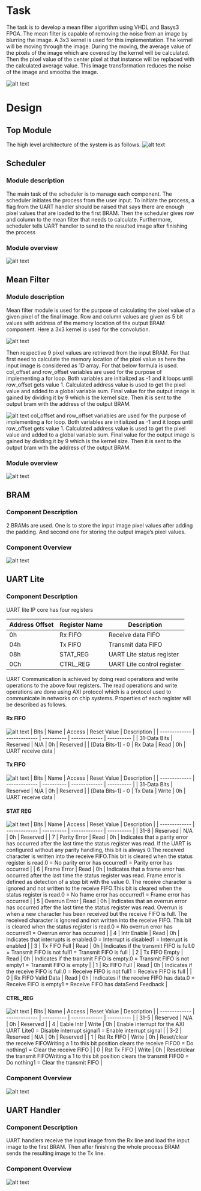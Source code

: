 # Task
The task is to develop a mean filter algorithm using VHDL and Basys3 FPGA. 
The mean filter is capable of removing the noise from an image by blurring the image. A 3x3 kernel is used for this implementation. The kernel will be moving through the image. During the moving, the average value of the pixels of the image which are covered by the kernel will be calculated. Then the pixel value of the center pixel at that instance will be replaced with the calculated average value. This image transformation reduces the noise of the image and smooths the image.

![alt text](https://miro.medium.com/max/894/1*NtJRHLs24yeEzz23yl_5Pg.png?raw=true)

# Design
## Top Module
The high level architecture of the system is as follows.
![alt text](https://github.com/bhanukad610/HDL-project/blob/master/Images/top_module.png?raw=true)

## Scheduler
### Module description
The main task of the scheduler is to manage each component. The scheduler initiates the process from the user input. To initiate the process, a flag from the UART handler should be raised that says there are enough pixel values that are loaded to the first BRAM. Then the scheduler gives row and column to the mean filter that needs to calculate. Furthermore, scheduler tells UART handler to send to the resulted image after finishing the process

### Module overview 
![alt text](https://github.com/bhanukad610/HDL-project/blob/master/Images/scheduler.png?raw=true)

## Mean Filter
### Module description
Mean filter module is used for the purpose of calculating the pixel value of a given pixel of the final image. Row and column values are given as 5 bit values with address of the memory location of the output BRAM component.
Here a 3x3 kernel is used for the convolution.

![alt text](https://miro.medium.com/max/255/1*wJfPULU0I_OnskXTkWjqkA.gif?raw=true)

Then respective 9 pixel values are retrieved from the input BRAM. For that first need to calculate the memory location of the pixel value as here the input image is considered as 1D array. For that below formula is used.
col_offset and row_offset variables are used for the purpose of implementing a for loop. Both variables are initialized as -1 and it loops until row_offset gets value 1. 
Calculated address value is used to get the pixel value and added to a global variable sum. 
Final value for the output image is gained by dividing it by 9 which is the kernel size. Then it is sent to the output bram with the address of the output BRAM.

![alt text](https://github.com/bhanukad610/HDL-project/blob/master/Images/equation.png?raw=true)
col_offset and row_offset variables are used for the purpose of implementing a for loop. Both variables are initialized as -1 and it loops until row_offset gets value 1. 
Calculated address value is used to get the pixel value and added to a global variable sum. 
Final value for the output image is gained by dividing it by 9 which is the kernel size. Then it is sent to the output bram with the address of the output BRAM.
### Module overview 
![alt text](https://github.com/bhanukad610/HDL-project/blob/master/Images/mean_filter.png?raw=true)

## BRAM
### Component Description
2 BRAMs are used. One is to store the input image pixel values after adding the padding. And second one for storing the output image’s pixel values.
### Component Overview
![alt text](https://github.com/bhanukad610/HDL-project/blob/master/Images/BRam_2.PNG?raw=true)

## UART Lite
### Component Description
UART lite IP core has four registers

| Address Offset  | Register Name | Description |
| -------------   | ------------- | ---------- |
| 0h | Rx FIFO | Receive data FIFO |
| 04h | Tx FIFO | Transmit data FIFO |
| 08h | STAT_REG| UART Lite status register |
| 0Ch | CTRL_REG | UART Lite control register |

UART Communication is achieved by doing read operations and write operations to the above four registers. The read operations and write operations are done using AXI protocol which is a protocol used to communicate in networks on chip systems. Properties of each register will be described as follows.

#### Rx FIFO
![alt text](https://github.com/bhanukad610/HDL-project/blob/master/Images/rx_fifo.PNG?raw=true)
| Bits  | Name | Access | Reset Value | Description |
| -------------   | ------------- | ---------- | ------------- | ---------- |
| 31-Data Bits | Reserved | N/A | 0h | Reserved |
| [Data Bits-1] - 0 | Rx Data | Read | 0h | UART receive data |

#### Tx FIFO
![alt text](https://github.com/bhanukad610/HDL-project/blob/master/Images/tx_fifo.PNG?raw=true)
| Bits  | Name | Access | Reset Value | Description |
| -------------   | ------------- | ---------- | ------------- | ---------- |
| 31-Data Bits | Reserved | N/A | 0h | Reserved |
| [Data Bits-1] - 0 | Tx Data | Write | 0h | UART receive data |


#### STAT REG
![alt text](https://github.com/bhanukad610/HDL-project/blob/master/Images/stat_reg.PNG?raw=true)
| Bits  | Name | Access | Reset Value | Description |
| -------------   | ------------- | ---------- | ------------- | ---------- |
| 31-8 | Reserved | N/A | 0h | Reserved |
| 7 | Parity Error | Read | 0h | Indicates that a parity error has occurred after the last time the status register was read. If the UART is configured without any parity handling, this bit is always 0.The received character is written into the receive FIFO.This bit is cleared when the status register is read.0 = No parity error has occurred1 = Parity error has occurred |
| 6 | Frame Error | Read | 0h | Indicates that a frame error has occurred after the last time the status register was read. Frame error is defined as detection of a stop bit with the value 0. The receive character is ignored and not written to the receive FIFO.This bit is cleared when the status register is read.0 = No frame error has occurred1 = Frame error has occurred |
| 5 | Overrun Error | Read | 0h | Indicates that an overrun error has occurred after the last time the status register was read. Overrun is when a new character has been received but the receive FIFO is full. The received character is ignored and not written into the receive FIFO. This bit is cleared when the status register is read.0 = No overrun error has occurred1 = Overrun error has occurred |
| 4 | Intr Enable | Read | 0h | Indicates that interrupts is enabled.0 = Interrupt is disabled1 = Interrupt is enabled |
| 3 | Tx FIFO Full | Read | 0h | Indicates if the transmit FIFO is full.0 = Transmit FIFO is not full1 = Transmit FIFO is full |
| 2 | Tx FIFO Empty | Read | 0h | Indicates if the transmit FIFO is empty.0 = Transmit FIFO is not empty1 = Transmit FIFO is empty |
| 1 | Rx FIFO Full | Read | 0h | Indicates if the receive FIFO is full.0 = Receive FIFO is not full1 = Receive FIFO is full |
| 0 | Rx FIFO Valid Data | Read | 0h | Indicates if the receive FIFO has data.0 = Receive FIFO is empty1 = Receive FIFO has dataSend Feedback |

#### CTRL_REG
![alt text](https://github.com/bhanukad610/HDL-project/blob/master/Images/tx_fifo.PNG?raw=true)
| Bits  | Name | Access | Reset Value | Description |
| -------------   | ------------- | ---------- | ------------- | ---------- |
| 31-5 | Reserved | N/A | 0h | Reserved |
| 4 | Eable Intr | Write | 0h | Enable interrupt for the AXI UART Lite0 = Disable interrupt signal1 = Enable interrupt signal |
| 3-2 | Reserved | N/A | 0h | Reserved |
| 1 | Rst Rx FIFO | Write | 0h | Reset/clear the receive FIFOWriting a 1 to this bit position clears the receive FIFO0 = Do nothing1 = Clear the receive FIFO |
| 0 | Rst Tx FIFO | Write | 0h | Reset/clear the transmit FIFOWriting a 1 to this bit position clears the transmit FIFO0 = Do nothing1 = Clear the transmit FIFO |

### Component Overview 
![alt text](https://github.com/bhanukad610/HDL-project/blob/master/Images/UARTLite.PNG?raw=true)

## UART Handler
### Component Description
UART handlers receive the input image from the Rx line and load the input image to the first BRAM. Then after finishing the whole process BRAM sends the resulting image to the Tx line.
### Component Overview
![alt text](https://github.com/bhanukad610/HDL-project/blob/master/Images/uart_handler.png?raw=true)

